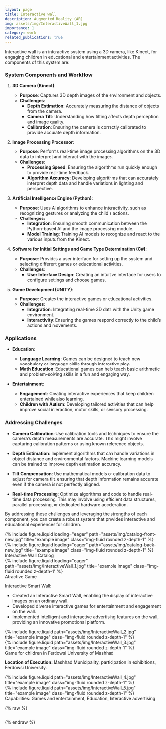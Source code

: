 ```yaml
---
layout: page
title: Interactive wall
description: Augmented Reality (AR)
img: assets/img/InteractiveWall_1.jpg
importance: 1
category: work
related_publications: true
---
```


Interactive wall is an interactive system using a 3D camera, like Kinect, for engaging children in educational and entertainment activities. The components of this system are:

### System Components and Workflow

1. **3D Camera (Kinect)**:
   - **Purpose**: Captures 3D depth images of the environment and objects.
   - **Challenges**:
     - **Depth Estimation**: Accurately measuring the distance of objects from the camera.
     - **Camera Tilt**: Understanding how tilting affects depth perception and image quality.
     - **Calibration**: Ensuring the camera is correctly calibrated to provide accurate depth information.

2. **Image Processing Processor**:
   - **Purpose**: Performs real-time image processing algorithms on the 3D data to interpret and interact with the images.
   - **Challenges**:
     - **Processing Speed**: Ensuring the algorithms run quickly enough to provide real-time feedback.
     - **Algorithm Accuracy**: Developing algorithms that can accurately interpret depth data and handle variations in lighting and perspective.

3. **Artificial Intelligence Engine (Python)**:
   - **Purpose**: Uses AI algorithms to enhance interactivity, such as recognizing gestures or analyzing the child's actions.
   - **Challenges**:
     - **Integration**: Ensuring smooth communication between the Python-based AI and the image processing module.
     - **Model Training**: Training AI models to recognize and react to the various inputs from the Kinect.

4. **Software for Initial Settings and Game Type Determination (C#)**:
   - **Purpose**: Provides a user interface for setting up the system and selecting different games or educational activities.
   - **Challenges**:
     - **User Interface Design**: Creating an intuitive interface for users to configure settings and choose games.

5. **Game Development (UNITY)**:
   - **Purpose**: Creates the interactive games or educational activities.
   - **Challenges**:
     - **Integration**: Integrating real-time 3D data with the Unity game environment.
     - **Interactivity**: Ensuring the games respond correctly to the child’s actions and movements.

### Applications

- **Education**:
  - **Language Learning**: Games can be designed to teach new vocabulary or language skills through interactive play.
  - **Math Education**: Educational games can help teach basic arithmetic and problem-solving skills in a fun and engaging way.

- **Entertainment**:
  - **Engagement**: Creating interactive experiences that keep children entertained while also learning.
  - **Children with Autism**: Developing tailored activities that can help improve social interaction, motor skills, or sensory processing.

### Addressing Challenges

- **Camera Calibration**: Use calibration tools and techniques to ensure the camera’s depth measurements are accurate. This might involve capturing calibration patterns or using known reference objects.
  
- **Depth Estimation**: Implement algorithms that can handle variations in object distance and environmental factors. Machine learning models can be trained to improve depth estimation accuracy.

- **Tilt Compensation**: Use mathematical models or calibration data to adjust for camera tilt, ensuring that depth information remains accurate even if the camera is not perfectly aligned.

- **Real-time Processing**: Optimize algorithms and code to handle real-time data processing. This may involve using efficient data structures, parallel processing, or dedicated hardware acceleration.

By addressing these challenges and leveraging the strengths of each component, you can create a robust system that provides interactive and educational experiences for children.

<div class="row">
    <div class="col-sm mt-3 mt-md-0">
        {% include figure.liquid loading="eager" path="assets/img/catalog-front-new.jpg" title="example image" class="img-fluid rounded z-depth-1" %}
    </div>
    <div class="col-sm mt-3 mt-md-0">
        {% include figure.liquid loading="eager" path="assets/img/catalog-back-new.jpg" title="example image" class="img-fluid rounded z-depth-1" %}
    </div>
</div>
<div class="caption">
    Interactive Wall Catalog
</div>
<div class="row">
    <div class="col-sm mt-3 mt-md-0">
        {% include figure.liquid loading="eager" path="assets/img/InteractiveWall_1.jpg" title="example image" class="img-fluid rounded z-depth-1" %}
    </div>
</div>
<div class="caption">
    Atractive Game 
</div>

Interactive Smart Wall:
- Created an Interactive Smart Wall, enabling the display of interactive images on an ordinary wall.
- Developed diverse interactive games for entertainment and engagement on the wall.
- Implemented intelligent and interactive advertising features on the wall, providing an innovative promotional platform.

<div class="row justify-content-sm-center">
    <div class="col-sm-8 mt-3 mt-md-0">
        {% include figure.liquid path="assets/img/InteractiveWall_2.jpg" title="example image" class="img-fluid rounded z-depth-1" %}
    </div>
    <div class="col-sm-4 mt-3 mt-md-0">
        {% include figure.liquid path="assets/img/InteractiveWall_3.jpg" title="example image" class="img-fluid rounded z-depth-1" %}
    </div>
</div>
<div class="caption">
    Game for children in Ferdowsi University of Mashhad
</div>

**Location of Execution:**
Mashhad Municipality, participation in exhibitions, Ferdowsi University.

<div class="row justify-content-sm-center">
    <div class="col-sm-8 mt-3 mt-md-0">
        {% include figure.liquid path="assets/img/InteractiveWall_4.jpg" title="example image" class="img-fluid rounded z-depth-1" %}
    </div>
    <div class="col-sm-4 mt-3 mt-md-0">
        {% include figure.liquid path="assets/img/InteractiveWall_5.jpg" title="example image" class="img-fluid rounded z-depth-1" %}
    </div>
</div>
<div class="caption">
    Capabilities: Games and entertainment, Education, Interactive advertising
</div>

{% raw %}

```html

```

{% endraw %}
